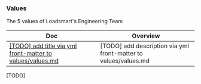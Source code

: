 ### Values

The 5 values of Loadsmart's Engineering Team

<!-- prettier-ignore-start -->
<!-- start_toc -->
| Doc | Overview |
|--|--|
| [[TODO] add title via yml front-matter to values/values.md](/values/values.md#readme) | [TODO] add description via yml front-matter to values/values.md |
<!-- end_toc -->
<!-- prettier-ignore-end -->

[TODO]